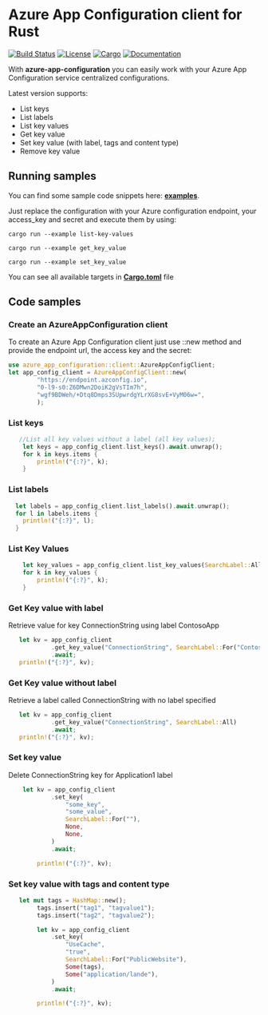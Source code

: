 # Azure App Configuration client for Rust

[![Build Status](https://travis-ci.org/CarlosLanderas/azure-app-configuration.svg?branch=master)](https://travis-ci.org/CarlosLanderas/azure-app-configuration)
[![License](https://img.shields.io/badge/license-MIT%2FApache--2.0-blue.svg)](https://github.com/CarlosLanderas/azure-app-configuration)
[![Cargo](https://img.shields.io/crates/v/azure-app-configuration.svg)](https://crates.io/crates/azure-app-configuration)
[![Documentation](https://docs.rs/azure-app-configuration/badge.svg)](https://docs.rs/azure-app-configuration)

With **azure-app-configuration** you can easily work with your Azure App Configuration service centralized configurations.

Latest version supports:

- List keys
- List labels
- List key values
- Get key value
- Set key value (with label, tags and content type)
- Remove key value

## Running samples

You can find some sample code snippets here: **[examples](https://github.com/CarlosLanderas/azure-app-configuration/tree/master/examples)**.

Just replace the configuration with your Azure configuration endpoint, your access_key and secret and execute them by using:

`cargo run --example list-key-values`

`cargo run --example get_key_value`

`cargo run --example set_key_value`

You can see all available targets in **[Cargo.toml](https://github.com/CarlosLanderas/azure-app-configuration/blob/master/Cargo.toml#L25-L42)** file

## Code samples

### Create an AzureAppConfiguration client

To create an Azure App Configuration client just use ::new method and provide the endpoint url, the access key and the secret:

```rust
use azure_app_configuration::client::AzureAppConfigClient;
let app_config_client = AzureAppConfigClient::new(
        "https://endpoint.azconfig.io",
        "0-l9-s0:Z6DMwn2DoiK2gVsTIm7h",
        "wgf9BDWeh/+Dtq8Dmps3SUpwrdgYLrXG8svE+VyM06w=",
        );
```

### List keys

```rust
   //List all key values without a label (all key values);
    let keys = app_config_client.list_keys().await.unwrap();
    for k in keys.items {
        println!("{:?}", k);
    }
```

### List labels

```rust
  let labels = app_config_client.list_labels().await.unwrap();
  for l in labels.items {
    println!("{:?}", l);
  }
```

### List Key Values

```rust
    let key_values = app_config_client.list_key_values(SearchLabel::All).await;
    for k in key_values {
        println!("{:?}", k);
    }
```

### Get Key value with label

Retrieve value for key ConnectionString using label ContosoApp

```rust
   let kv = app_config_client
            .get_key_value("ConnectionString", SearchLabel::For("ContosoApp"))
            .await;
   println!("{:?}", kv);
```

### Get Key value without label

Retrieve a label called ConnectionString with no label specified

```rust
   let kv = app_config_client
            .get_key_value("ConnectionString", SearchLabel::All)
            .await;
   println!("{:?}", kv);
```

### Set key value

Delete ConnectionString key for Application1 label

```rust
    let kv = app_config_client
            .set_key(
                "some_key",
                "some_value",
                SearchLabel::For(""),
                None,
                None,
            )
            .await;

        println!("{:?}", kv);
```

### Set key value with tags and content type

```rust
   let mut tags = HashMap::new();
        tags.insert("tag1", "tagvalue1");
        tags.insert("tag2", "tagvalue2");

        let kv = app_config_client
            .set_key(
                "UseCache",
                "true",
                SearchLabel::For("PublicWebsite"),
                Some(tags),
                Some("application/lande"),
            )
            .await;

        println!("{:?}", kv);
```
